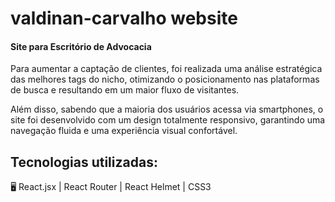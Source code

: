 # valdinan-carvalho website

#### Site para Escritório de Advocacia
Para aumentar a captação de clientes, foi realizada uma análise estratégica das melhores tags do nicho, otimizando o posicionamento nas plataformas de busca e resultando em um maior fluxo de visitantes.

Além disso, sabendo que a maioria dos usuários acessa via smartphones, o site foi desenvolvido com um design totalmente responsivo, garantindo uma navegação fluida e uma experiência visual confortável.

## Tecnologias utilizadas:
🖥️ React.jsx | React Router | React Helmet | CSS3

